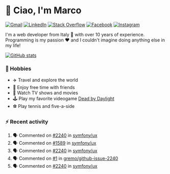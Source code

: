 # 👋 Ciao, I'm Marco

[![Gmail](https://img.shields.io/badge/Gmail-%23BB001B?style=flat-square&logo=gmail&logoColor=white)](mailto:gremo1982@gmail.com)
[![LinkedIn](https://img.shields.io/badge/LinkedIn-%230e76a8?style=flat-square&logo=linkedin)](https://www.linkedin.com/in/marco-polichetti)
[![Stack Overflow](https://img.shields.io/stackexchange/stackoverflow/r/220180?style=flat&logo=stackoverflow&label=Stack%20Overflow&color=%23F47F24)](https://stackoverflow.com/users/220180)
[![Facebook](https://img.shields.io/badge/-Facebook-%234267B2?style=flat-square&logo=facebook&logoColor=white)](https://www.facebook.com/marco.poliketti)
[![Instagram](https://img.shields.io/badge/-Instagram-%23C13584?style=flat-square&logo=instagram&logoColor=white)](https://www.instagram.com/marco.gremo)

I'm a web developer from Italy 🍕 with over 10 years of experience. Programming is my passion ❤️ and I couldn't imagine doing anything else in my life!

[![GitHub stats](https://github-readme-stats.vercel.app/api?username=gremo&show_icons=true&rank_icon=github&theme=transparent)](https://github.com/anuraghazra/github-readme-stats)

### 📅 Hobbies

- ✈️ Travel and explore the world
- 🍻 Enjoy free time with friends
- 🎥 Watch TV shows and movies
- 🕹️ Play my favorite videogame [Dead by Daylight](https://deadbydaylight.com)
- ⚽ Play tennis and five-a-side

### ⚡ Recent activity

<!--START_SECTION:activity-->
1. 🗣 Commented on [#2240](https://github.com/symfony/ux/issues/2240#issuecomment-2395416014) in [symfony/ux](https://github.com/symfony/ux)
2. 🗣 Commented on [#1589](https://github.com/symfony/ux/issues/1589#issuecomment-2395412435) in [symfony/ux](https://github.com/symfony/ux)
3. 🗣 Commented on [#2240](https://github.com/symfony/ux/issues/2240#issuecomment-2395397620) in [symfony/ux](https://github.com/symfony/ux)
4. 🗣 Commented on [#1](https://github.com/gremo/github-issue-2240/issues/1#issuecomment-2395221460) in [gremo/github-issue-2240](https://github.com/gremo/github-issue-2240)
5. 🗣 Commented on [#2240](https://github.com/symfony/ux/issues/2240#issuecomment-2395218755) in [symfony/ux](https://github.com/symfony/ux)
<!--END_SECTION:activity-->
